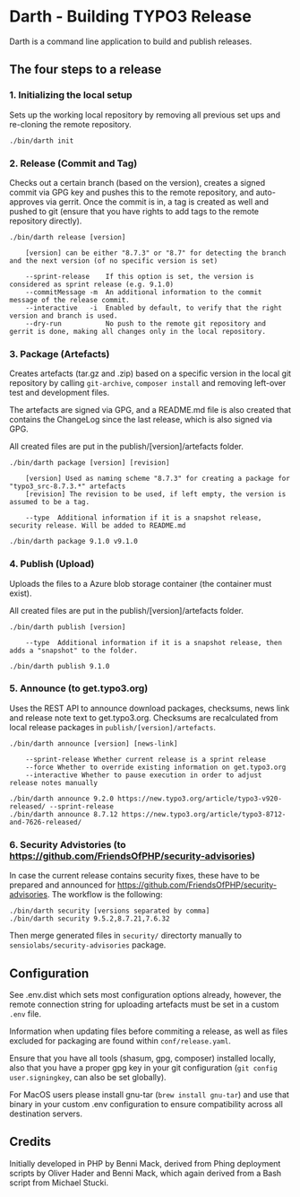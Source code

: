 # Darth - Building TYPO3 Release

Darth is a command line application to build and publish releases.

## The four steps to a release

### 1. Initializing the local setup

Sets up the working local repository by removing all previous set ups and re-cloning the remote repository.

    ./bin/darth init


### 2. Release (Commit and Tag)

Checks out a certain branch (based on the version), creates a signed commit via GPG key and pushes this to the
remote repository, and auto-approves via gerrit. Once the commit is in, a tag is created as well and pushed to
git (ensure that you have rights to add tags to the remote repository directly).

    ./bin/darth release [version]
        
        [version] can be either "8.7.3" or "8.7" for detecting the branch and the next version (of no specific version is set)
            
        --sprint-release    If this option is set, the version is considered as sprint release (e.g. 9.1.0)
        --commitMessage -m  An additional information to the commit message of the release commit.
        --interactive   -i  Enabled by default, to verify that the right version and branch is used.
        --dry-run           No push to the remote git repository and gerrit is done, making all changes only in the local repository.
    

### 3. Package (Artefacts)

Creates artefacts (tar.gz and .zip) based on a specific version in the local git repository by calling `git-archive`,
`composer install` and removing left-over test and development files.

The artefacts are signed via GPG, and a README.md file is also created that contains the ChangeLog since the last
release, which is also signed via GPG.

All created files are put in the publish/[version]/artefacts folder.

    ./bin/darth package [version] [revision]
        
        [version] Used as naming scheme "8.7.3" for creating a package for "typo3_src-8.7.3.*" artefacts
        [revision] The revision to be used, if left empty, the version is assumed to be a tag.
            
        --type  Additional information if it is a snapshot release, security release. Will be added to README.md

    ./bin/darth package 9.1.0 v9.1.0

### 4. Publish (Upload)

Uploads the files to a Azure blob storage container (the container must exist).

All created files are put in the publish/[version]/artefacts folder.

    ./bin/darth publish [version]
        
        --type  Additional information if it is a snapshot release, then adds a "snapshot" to the folder.

    ./bin/darth publish 9.1.0

### 5. Announce (to get.typo3.org)

Uses the REST API to announce download packages, checksums, news link and
release note text to get.typo3.org. Checksums are recalculated from local
release packages in `publish/[version]/artefacts`.

    ./bin/darth announce [version] [news-link]
    
        --sprint-release Whether current release is a sprint release
        --force Whether to override existing information on get.typo3.org
        --interactive Whether to pause execution in order to adjust release notes manually
    
    ./bin/darth announce 9.2.0 https://new.typo3.org/article/typo3-v920-released/ --sprint-release
    ./bin/darth announce 8.7.12 https://new.typo3.org/article/typo3-8712-and-7626-released/

### 6. Security Advistories (to https://github.com/FriendsOfPHP/security-advisories)

In case the current release contains security fixes, these have to be prepared and announced
for https://github.com/FriendsOfPHP/security-advisories. The workflow is the following:

    ./bin/darth security [versions separated by comma]
    ./bin/darth security 9.5.2,8.7.21,7.6.32

Then merge generated files in `security/` directorty manually to `sensiolabs/security-advisories` package.

## Configuration

See .env.dist which sets most configuration options already, however, the remote connection string for uploading
artefacts must be set in a custom `.env` file.

Information when updating files before commiting a release, as well as files excluded for packaging are found
within `conf/release.yaml`.

Ensure that you have all tools (shasum, gpg, composer) installed locally, also that you have a proper gpg key
in your git configuration (`git config user.signingkey`, can also be set globally).

For MacOS users please install gnu-tar (`brew install gnu-tar`) and use that binary in your custom .env configuration
to ensure compatibility across all destination servers.

## Credits
Initially developed in PHP by Benni Mack, derived from Phing deployment scripts by Oliver Hader and Benni Mack, which
again derived from a Bash script from Michael Stucki.
